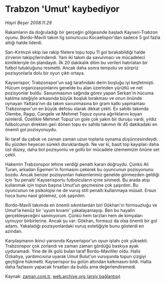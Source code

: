 # Trabzon 'Umut' kaybediyor

*Hayri Beşer 2008.11.29*

<tr><td class="metin" colspan="2" style="padding-top: 20px; padding-left: 5px; padding-right: 10px;">Rakamların da doğruladığı bir gerçeğin gölgesinde başladı Kayseri-Trabzon oyunu.  Bordo-Mavili takım lig sonuncusu Kocaelispor'dan sadece 5 gol fazla attığı halde liderdi.</td></tr><tr><td class="metin" colspan="2" style="padding-top: 20px; padding-left: 5px; padding-right: 10px;"><p> Sarı-Kırmızılı ekip ise rakip filelere topu topu 11 gol bırakabildiği halde zirvenin takipçilerindendi. Yani iki takım da savunmacı ve mücadeleci kimlikleriyle ön plandaydı. İlk 20 dakikalık dilim bu verileri hatırlatan bir futbol tutukluğunu resmetti. Ancak daha sonra tempolu ve sürpriz pozisyonlarla dolu bir oyun çıktı ortaya. 
<p> Kayserispor, Trabzonspor'un sağ tarafındaki derin boşluğu iyi keşfetmişti. Hücum organizasyonlarını genelde bu alan üzerinden yürüttü ve net pozisyonlar buldu. Savunmasının sağında görev yapan Serkan'ın hücuma katılma isteğiyle arkasında büyük boşluk bırakması ve onun önünde oynayan Yattara'nın da takım savunmasına bir gram katkı yapmaması Trabzonspor'un en büyük defosu olarak dikkat çekti. Ev sahibi takımda Olembe, Ragıp, Cangele ve Mehmet Topuz oyuna ağırlıklarını koyan isimlerdi. Özellikle Mehmet Topuz'un gole çok yakın bir duruşu vardı, yıldız futbolcunun direkten geri dönen topu ev sahibi takımın ilk 45 dakikadaki en önemli gol pozisyonuydu.
<p> İki taraf da çabuk ve zaman zaman uzun toplarla oynama düşüncesindeydi. Bu yüzden heyecan sürekli doruklardaydı. Ne var ki, basit top kayıpları daha üst düzey, daha bol pozisyonlu ve gollü bir mücadele izlememizin önüne set çekti. 
<p> Hakemin Trabzonspor lehine verdiği penaltı kararı doğruydu. Çünkü Ali Turan, arkadan Egemen'in formasını çekerek bu oyuncunun pozisyonunu bozdu. Ancak benzer pozisyonları hakemlerimiz genelde görmezden geldiği için 'bu penaltı' Kayserisporlu futbolcuların içine sinmedi. Bu arada atışı kullanmak için topun başına Umut'un geçmesine çok şaşırdım. Bu oyuncunun ne psikolojisi ne de vuruş stili penaltı kullanmaya müsait. Ersun hoca bunu nasıl göremez, çok şaşırdım.
<p> Bordo-Mavili takımda en önemli sıkıntılardan biri Gökhan'ın formsuzluğu ve Umut'la henüz bir 'uyum kıvamı' yakalayamayışı. Ben bu hayalin gerçekleşeceğini sanmıyorum. Çünkü hem tarzları hem de kimyaları uymuyor birbirlerine. Ancak şu var: Gökhan, formsuz da olsa önemli bir gol adamı. Yakaladığı pozisyonlardaki vuruş estetiğiyle bunu gösterdi en azından.
<p> Karşılaşmanın ikinci yarısında Kayserispor'un oyun iştahı çok yüksekti. Trabzonspor çok zorlandı ve zaman zaman gördüğü baskıya ayak uyduramadı. Yine de ilk golü bulan taraf Bordo-Mavililer oldu. Halis Özkahya, yardımcısına uyarak Umut Bulut'un vuruşunda topun çizgiyi geçtiğine hükmetti. Kayserispor bu golün altından kalkmasını bildi. Hatta daha fazlasını yapacak fırsatları da buldu ama değerlendiremedi.<br/></p></p></p></p></p></p></td></tr>

Kaynak: [zaman.com.tr](http://zaman.com.tr/yazar.do?yazino=765307), [web.archive.org (arşiv bağlantısı)](http://web.archive.org/web/20081226233650/http://www.zaman.com.tr:80/yazar.do?yazino=765307)
